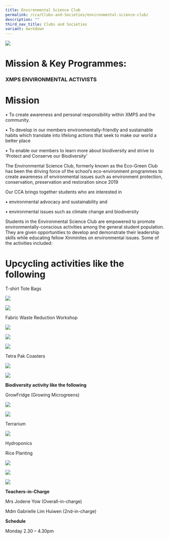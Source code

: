 ```yaml
---
title: Environmental Science Club
permalink: /cca/Clubs-and-Societies/environmental-science-club/
description: ""
third_nav_title: Clubs and Societies
variant: markdown
---
```

![](/images/CCA/env%20club%20s.jpg)

# **Mission & Key Programmes:**

### **XMPS ENVIRONMENTAL ACTIVISTS**

# **Mission**

•	To create awareness and personal responsibility within XMPS and the community.

•	To develop in our members environmentally-friendly and sustainable habits which translate into lifelong actions that seek to make our world a better place

•	To enable our members to learn more about biodiversity and strive to ‘Protect and Conserve our Biodiversity’

The Environmental Science Club, formerly known as the Eco-Green Club has been the driving force of the school’s eco-environment programmes to create awareness of environmental issues such as environment protection, conservation, preservation and restoration since 2019

Our CCA brings together students who are interested in

•	environmental advocacy and sustainability and

•	environmental issues such as climate change and biodiversity

Students in the Environmental Science Club are empowered to promote environmentally-conscious activities among the general student population.  They are given opportunities to develop and demonstrate their leadership skills while educating fellow Xinminites on environmental issues. Some of the activities included:


# **Upcycling activities like the following**

T-shirt Tote Bags

![](/images/T_shirt_tote_bag_1.jpg)

![](/images/T_shirt_tote_bag_2.jpg)

Fabric Waste Reduction Workshop   

![](/images/Fabric_1.jpg)

![](/images/Fabric_2.jpg)

![](/images/Fabric_3.jpg)

Tetra Pak Coasters

![](/images/Tetra_Pak_1.jpg)

![](/images/Tetra_Pak_2.jpg)

**Biodiversity activity like the following**

GrowFridge (Growing Microgreens)

![](/images/GrowFridge_1.jpg)

![](/images/GrowFridge_2.jpg)

Terrarium

![](/images/Terrarium_1.jpg)

Hydroponics

Rice Planting

![](/images/Rice_1.jpg)

![](/images/Rice_2.jpg)

![](/images/Rice_3.jpg)

**Teachers-in-Charge**

Mrs Jodene Yow (Overall-in-charge)

Mdm Gabrielle Lim Huiwen  (2nd-in-charge)


**Schedule**

Monday 2.30 – 4.30pm